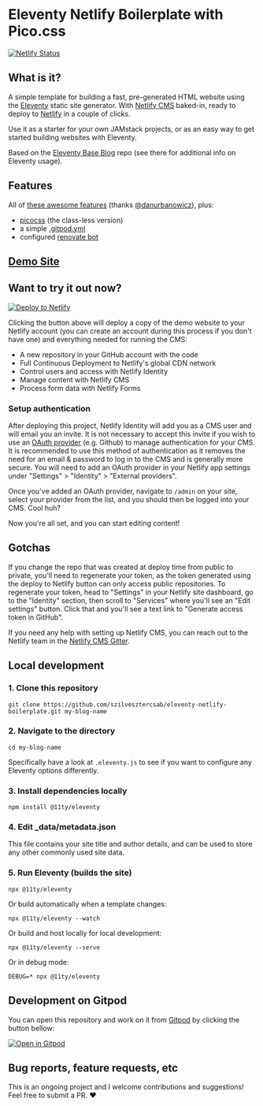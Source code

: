 # Eleventy Netlify Boilerplate with Pico.css

[![Netlify Status](https://api.netlify.com/api/v1/badges/6095e530-e554-4142-bd15-31481fed44a3/deploy-status)](https://app.netlify.com/sites/eleventy-netlify-boilerplate-with-picocss/deploys)

## What is it?

A simple template for building a fast, pre-generated HTML website using the [Eleventy](https://www.11ty.io/) static site generator. With [Netlify CMS](https://www.netlifycms.org/) baked-in, ready to deploy to [Netlify](https://www.netlify.com) in a couple of clicks.

Use it as a starter for your own JAMstack projects, or as an easy way to get started building websites with Eleventy.

Based on the [Eleventy Base Blog](https://github.com/11ty/eleventy-base-blog) repo (see there for additional info on Eleventy usage).

## Features

All of [these awesome features](https://github.com/danurbanowicz/eleventy-netlify-boilerplate#features) (thanks [@danurbanowicz](https://github.com/danurbanowicz)), plus:

- [picocss](https://picocss.com/docs/classless.html) (the class-less version)
- a simple [.gitpod.yml](https://www.gitpod.io/docs/config-gitpod-file)
- configured [renovate bot](https://docs.renovatebot.com)

## [Demo Site](https://eleventy-netlify-boilerplate-with-picocss.netlify.app/)

## Want to try it out now?

[![Deploy to Netlify](https://www.netlify.com/img/deploy/button.svg)](https://app.netlify.com/start/deploy?repository=https://github.com/szilvesztercsab/eleventy-netlify-boilerplate&stack=cms)

Clicking the button above will deploy a copy of the demo website to your Netlify
account (you can create an account during this process if you don't have one)
and everything needed for running the CMS:

- A new repository in your GitHub account with the code
- Full Continuous Deployment to Netlify's global CDN network
- Control users and access with Netlify Identity
- Manage content with Netlify CMS
- Process form data with Netlify Forms

### Setup authentication

After deploying this project, Netlify Identity will add you as a CMS user and
will email you an invite. It is not necessary to accept this invite if you wish
to use an
[OAuth provider](https://www.netlify.com/docs/identity/#external-provider-login)
(e.g. Github) to manage authentication for your CMS.
It is recommended to use this method of authentication as it removes the need
for an email & password to log in to the CMS and is generally more secure. You
will need to add an OAuth provider in your Netlify app settings under
"Settings" > "Identity" > "External providers".

Once you've added an OAuth provider, navigate to `/admin` on your site, select your provider from the
list, and you should then be logged into your CMS. Cool huh?

Now you're all set, and you can start editing content!

## Gotchas

If you change the repo that was created at deploy time from public to private, you'll need to regenerate your token,
as the token generated using the deploy to Netlify button can only access public repositories. To
regenerate your token, head to "Settings" in your Netlify site dashboard, go to the "Identity"
section, then scroll to "Services" where you'll see an "Edit settings" button. Click that and you'll
see a text link to "Generate access token in GitHub".

If you need any help with setting up Netlify CMS, you can reach out to the Netlify team in the [Netlify CMS Gitter](https://gitter.im/netlify/netlifycms).

## Local development

### 1. Clone this repository

```console
git clone https://github.com/szilvesztercsab/eleventy-netlify-boilerplate.git my-blog-name
```

### 2. Navigate to the directory

```console
cd my-blog-name
```

Specifically have a look at `.eleventy.js` to see if you want to configure any Eleventy options differently.

### 3. Install dependencies locally

```console
npm install @11ty/eleventy
```

### 4. Edit \_data/metadata.json

This file contains your site title and author details, and can be used to store any other commonly used site data.

### 5. Run Eleventy (builds the site)

```console
npx @11ty/eleventy
```

Or build automatically when a template changes:

```console
npx @11ty/eleventy --watch
```

Or build and host locally for local development:

```console
npx @11ty/eleventy --serve
```

Or in debug mode:

```console
DEBUG=* npx @11ty/eleventy
```

## Development on Gitpod

You can open this repository and work on it from [Gitpod](https://www.gitpod.io) by clicking the button bellow:

[![Open in Gitpod](https://gitpod.io/button/open-in-gitpod.svg)](https://gitpod.io/#https://github.com/szilvesztercsab/eleventy-netlify-boilerplate)

## Bug reports, feature requests, etc

This is an ongoing project and I welcome contributions and suggestions! Feel free to submit a PR. :heart:
